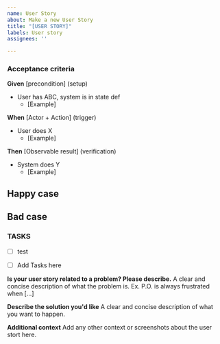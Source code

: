 ```yaml
---
name: User Story
about: Make a new User Story
title: "[USER STORY]"
labels: User story
assignees: ''

---
```


### Acceptance criteria
**Given** [precondition] (setup)
* User has ABC, system is in state def
  * [Example]

**When** [Actor + Action] (trigger)
* User does X
  * [Example] 

**Then** [Observable result] (verification)
* System does Y 
  * [Example]

**Happy case**
-

**Bad case**
-

### TASKS
- [ ] test
- [ ] Add Tasks here


**Is your user story related to a problem? Please describe.**
A clear and concise description of what the problem is. Ex. P.O. is always frustrated when [...]

**Describe the solution you'd like**
A clear and concise description of what you want to happen.

**Additional context**
Add any other context or screenshots about the user stort here.
